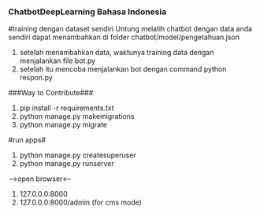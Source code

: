 ### ChatbotDeepLearning Bahasa Indonesia ###

#training dengan dataset sendiri
Untung melatih chatbot dengan data anda sendiri dapat menambahkan di folder chatbot/model/pengetahuan.json

1. setelah menambahkan data, waktunya training data dengan menjalankan file bot.py
2. setelah itu mencoba menjalankan bot dengan command python respon.py


###Way to Contribute###
1. pip install -r requirements.txt
2. python manage.py makemigrations
3. python manage.py migrate

#run apps#
1. python manage.py createsuperuser
2. python manage.py runserver

-->open browser<--
1. 127.0.0.0:8000
2. 127.0.0.0:8000/admin (for cms mode)
